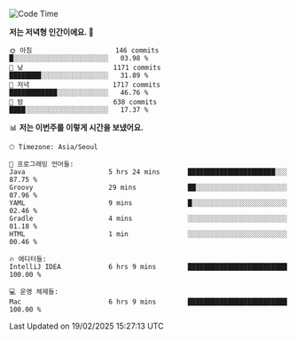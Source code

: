   <!--START_SECTION:waka-->
![Code Time](http://img.shields.io/badge/Code%20Time-499%20hrs%2039%20mins-blue)

**저는 저녁형 인간이에요. 🦉** 

```text
🌞 아침                     146 commits         █░░░░░░░░░░░░░░░░░░░░░░░░   03.98 % 
🌆 낮　                     1171 commits        ████████░░░░░░░░░░░░░░░░░   31.89 % 
🌃 저녁                     1717 commits        ████████████░░░░░░░░░░░░░   46.76 % 
🌙 밤　                     638 commits         ████░░░░░░░░░░░░░░░░░░░░░   17.37 % 
```


📊 **저는 이번주를 이렇게 시간을 보냈어요.** 

```text
🕑︎ Timezone: Asia/Seoul

💬 프로그래밍 언어들: 
Java                     5 hrs 24 mins       ██████████████████████░░░   87.75 % 
Groovy                   29 mins             ██░░░░░░░░░░░░░░░░░░░░░░░   07.96 % 
YAML                     9 mins              █░░░░░░░░░░░░░░░░░░░░░░░░   02.46 % 
Gradle                   4 mins              ░░░░░░░░░░░░░░░░░░░░░░░░░   01.18 % 
HTML                     1 min               ░░░░░░░░░░░░░░░░░░░░░░░░░   00.46 % 

🔥 에디터들: 
IntelliJ IDEA            6 hrs 9 mins        █████████████████████████   100.00 % 

💻 운영 체제들: 
Mac                      6 hrs 9 mins        █████████████████████████   100.00 % 
```


 Last Updated on 19/02/2025 15:27:13 UTC
<!--END_SECTION:waka-->
